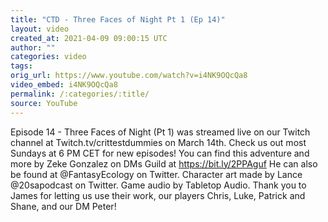 ```yaml
---
title: "CTD - Three Faces of Night Pt 1 (Ep 14)"
layout: video
created_at: 2021-04-09 09:00:15 UTC
author: ""
categories: video
tags: 
orig_url: https://www.youtube.com/watch?v=i4NK9OQcQa8
video_embed: i4NK9OQcQa8
permalink: /:categories/:title/
source: YouTube
---
```

Episode 14 - Three Faces of Night (Pt 1) was streamed live on our Twitch channel at Twitch.tv/crittestdummies on March 14th. Check us out most Sundays at 6 PM CET for new episodes! You can find this adventure and more by Zeke Gonzalez on DMs Guild at https://bit.ly/2PPAguf He can also be found at @FantasyEcology on Twitter. Character art made by Lance @20sapodcast on Twitter. Game audio by Tabletop Audio. Thank you to James for letting us use their work, our players Chris, Luke, Patrick and Shane, and our DM Peter!
